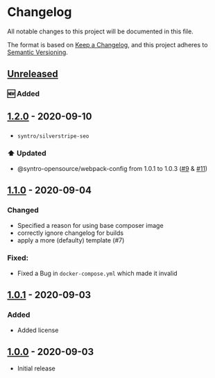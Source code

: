 # Changelog
All notable changes to this project will be documented in this file.

The format is based on [Keep a Changelog](https://keepachangelog.com/en/1.0.0/),
and this project adheres to [Semantic Versioning](https://semver.org/spec/v2.0.0.html).

## [Unreleased]
### 🆕 Added


## [1.2.0] - 2020-09-10
###
* `syntro/silverstripe-seo`
### ⬆️ Updated
* @syntro-opensource/webpack-config from 1.0.1 to 1.0.3 ([#9](https://github.com/syntro-opensource/silverstripe-ssto/pull/9) & [#11](https://github.com/syntro-opensource/silverstripe-ssto/pull/11))

## [1.1.0] - 2020-09-04
### Changed
* Specified a reason for using base composer image
* correctly ignore changelog for builds
* apply a more (defaulty) template (#7)

### Fixed:
* Fixed a Bug in `docker-compose.yml` which made it invalid

## [1.0.1] - 2020-09-03
### Added
* Added license

## [1.0.0] - 2020-09-03
* Initial release


[Unreleased]: https://github.com/syntro-opensource/silverstripe-ssto/compare/1.2.0..master
[1.2.0]: https://github.com/syntro-opensource/silverstripe-ssto/compare/1.1.0..1.2.0
[1.1.0]: https://github.com/syntro-opensource/silverstripe-ssto/compare/1.0.1..1.1.0
[1.0.1]: https://github.com/syntro-opensource/silverstripe-ssto/compare/1.0.0..1.0.1
[1.0.0]: https://github.com/syntro-opensource/silverstripe-ssto/tree/1.0.0
